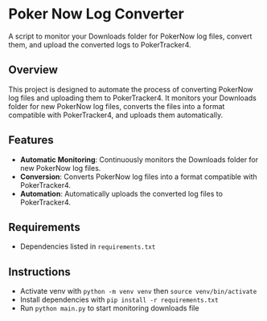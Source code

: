 # Poker Now Log Converter

A script to monitor your Downloads folder for PokerNow log files, convert them, and upload the converted logs to PokerTracker4.

## Overview

This project is designed to automate the process of converting PokerNow log files and uploading them to PokerTracker4. It monitors your Downloads folder for new PokerNow log files, converts the files into a format compatible with PokerTracker4, and uploads them automatically.

## Features

- **Automatic Monitoring**: Continuously monitors the Downloads folder for new PokerNow log files.
- **Conversion**: Converts PokerNow log files into a format compatible with PokerTracker4.
- **Automation**: Automatically uploads the converted log files to PokerTracker4.

## Requirements

- Dependencies listed in `requirements.txt`

## Instructions

- Activate venv with `python -m venv venv` then `source venv/bin/activate`
- Install dependencies with `pip install -r requirements.txt`
- Run `python main.py` to start monitoring downloads file